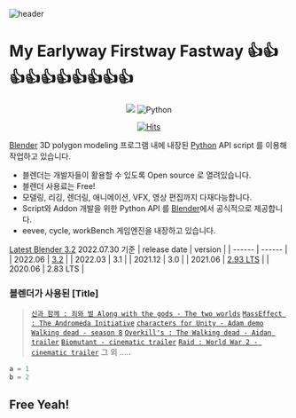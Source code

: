 <!--
**earlyway/earlyway** is a ✨ _special_ ✨ repository because its `README.md` (this file) appears on your GitHub profile.

Here are some ideas to get you started:

- 🔭 I’m currently working on ...
- 🌱 I’m currently learning ...
- 👯 I’m looking to collaborate on ...
- 🤔 I’m looking for help with ...
- 💬 Ask me about ...
- 📫 How to reach me: ...
- 😄 Pronouns: ...
- ⚡ Fun fact: ...
-->
![header](https://capsule-render.vercel.app/api?type=waving&&&color=0:833ab4,50:fd1d1d,100:fcb045&height=300&section=header&text=Blender%20Pythoner&fontSize=80&fontColor=000000&animation=twinkling)

# **M**y **E**arlyway **F**irstway **F**astway 👍👍👍👍👍👍👍👍👍👍

<div align=center>

<img src="https://img.shields.io/badge/Python-3776AB?style=flat-square&logo=Python&logoColor=black"/></a>
<img alt="Python" src ="https://img.shields.io/badge/Python-3776AB.svg?&style=for-the-badge&logo=Python&logoColor=black"/>



[![Hits](https://hits.seeyoufarm.com/api/count/incr/badge.svg?url=https%3A%2F%2Fgithub.com%2Fearlyway%2Fhit-counter&count_bg=%238FAAD0&title_bg=%239E2F2F&icon=github.svg&icon_color=%23E2D0D0&title=hits&edge_flat=false)](https://hits.seeyoufarm.com)
</div>





[Blender](https://www.blender.org/) 3D polygon modeling 프로그램 내에 내장된 [Python](https://www.python.org/) API script 를 이용해 작업하고 있습니다.
- 블렌더는 개발자들이 활용할 수 있도록 Open source 로 열려있습니다.
- 블렌더 사용료는 Free! 
- 모델링, 리깅, 렌더링, 애니메이션, VFX, 영상 편집까지 다재다능합니다.
- Script와 Addon 개발을 위한 Python API 를 [Blender][offi]에서 공식적으로 제공합니다.
- eevee, cycle, workBench 게임엔진을 내장하고 있습니다.



[Latest Blender 3.2][3.2] 2022.07.30 기준
| release date | version |
| ------ | ------ |
| 2022.06 | [3.2][3.2] |
| 2022.03 | 3.1 |
| 2021.12 | 3.0 |
| 2021.06 | [2.93 LTS][2.93] |
| 2020.06 | 2.83 LTS |


### 블렌더가 사용된 [**Title**] 
> [`신과 함께 : 죄와 벌 Along with the gods - The two worlds`](https://www.blender.org/user-stories/goodbye-kansas-studios/#along-with-the-gods-the-two-worlds)
[`MassEffect : The Andromeda Initiative`](https://www.blender.org/user-stories/goodbye-kansas-studios/#mass-effect-the-andromeda-initiative)
[`characters for Unity - Adam demo`](https://www.blender.org/user-stories/goodbye-kansas-studios/#characters-for-unity-adam-demo)
[`Walking dead - season 8`](https://www.blender.org/user-stories/goodbye-kansas-studios/#walking-dead-season-8)
[`Overkill's : The Walking dead - Aidan trailer`](https://www.blender.org/user-stories/goodbye-kansas-studios/#overkills-the-walking-dead-aidan-trailer)
[`Biomutant - cinematic trailer`](https://www.blender.org/user-stories/goodbye-kansas-studios/#biomutant-cinematic-trailer)
[`Raid : World War 2 - cinematic trailer`](https://www.blender.org/user-stories/goodbye-kansas-studios/#raid-world-war-2-cinematic-trailer)
 그 외 .....



```python
a = 1
b = 2
```




## **Free Yeah!**

[//]: # (These are reference links used in the body of this note and get stripped out when the markdown processor does its job. There is no need to format nicely because it shouldn't be seen. Thanks SO - http://stackoverflow.com/questions/4823468/store-comments-in-markdown-syntax)

   [dill]: <https://github.com/joemccann/dillinger>
   [git-repo-url]: <https://github.com/joemccann/dillinger.git>
   [john gruber]: <http://daringfireball.net>
   [df1]: <http://daringfireball.net/projects/markdown/>
   [markdown-it]: <https://github.com/markdown-it/markdown-it>
   [Ace Editor]: <http://ace.ajax.org>
   [node.js]: <http://nodejs.org>
   [Twitter Bootstrap]: <http://twitter.github.com/bootstrap/>
   [jQuery]: <http://jquery.com>
   [@tjholowaychuk]: <http://twitter.com/tjholowaychuk>
   [express]: <http://expressjs.com>
   [Gulp]: <http://gulpjs.com>

   
   [offi]: <https://docs.blender.org/api/current/info_quickstart.html>
   [title]: <https://www.blender.org/user-stories/goodbye-kansas-studios/>
   [3.2]:<https://www.blender.org/download/releases/3-2/>
   [2.93]:<https://www.blender.org/download/lts/2-93/>


